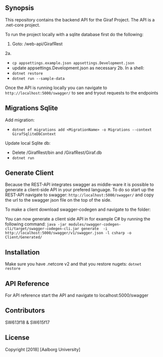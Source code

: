## Synopsis

This repository contains the backend API for the Giraf Project. The API is a .net-core project.

To run the project locally with a sqlite database first do the following:

1. Goto: /web-api/GirafRest

2a.
  - `cp appsettings.example.json appsettings.Development.json`
  - update appsettings.Development.json as necessary
2b. In a shell:
  - `dotnet restore`
  - `dotnet run --sample-data`

Once the API is running locally you can navigate to `http://localhost:5000/swagger/` to see and tryout requests to the endpoints

## Migrations Sqlite
  Add migration:
  -  `dotnet ef migrations add <MigrationName> -o Migrations --context GirafSqliteDbContext`

  Update local Sqlite db:
  - Delete /GirafRest/bin and /GirafRest/Giraf.db
  - `dotnet run`

## Generate Client
Because the REST-API integrates swagger as middle-ware it is possible to generate a client-side API in your prefered language. To do so start up the REST-API navigate to swagger: `http://localhost:5000/swagger/` and copy the url to the swagger json file on the top of the side.

To make a client download swagger-codegen and navigate to the folder:

You can now generate a client side API in for example C# by running the following command:   `java -jar modules/swagger-codegen-cli/target/swagger-codegen-cli.jar generate  -i http://localhost:5000/swagger/v1/swagger.json -l csharp -o Client/Generated/
` 

## Installation

Make sure you have .netcore v2 and that you restore nugets: `dotnet restore`

## API Reference

For API reference start the API and navigate to localhost:5000/swagger

## Contributors

SW613f18 & SW615f17

## License

Copyright [2018] [Aalborg University]

